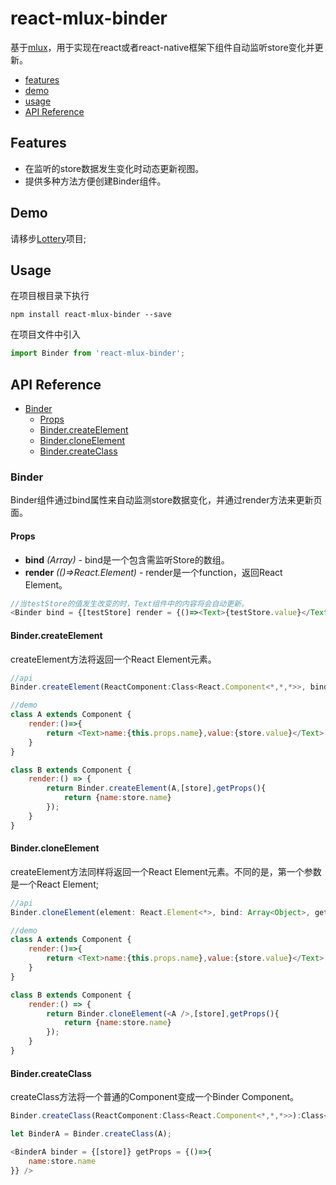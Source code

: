 # react-mlux-binder

基于[mlux](https://github.com/pallyoung/mlux)，用于实现在react或者react-native框架下组件自动监听store变化并更新。

* [features](#features)
* [demo](#demo)
* [usage](#usage)
* [API Reference](#api-reference)

## Features

* 在监听的store数据发生变化时动态更新视图。
* 提供多种方法方便创建Binder组件。

## Demo

请移步[Lottery](https://github.com/pallyoung/lottery)项目;

## Usage

 在项目根目录下执行 
 ```
 npm install react-mlux-binder --save
 ```      
 在项目文件中引入 
 ```javascript
 import Binder from 'react-mlux-binder';
 ```
## API Reference

* [Binder](#binder)
    * [Props](#props)
    * [Binder.createElement](#bindercreateelement)
    * [Binder.cloneElement](#bindercloneelement)
    * [Binder.createClass](#bindercreateclass)

### Binder

Binder组件通过bind属性来自动监测store数据变化，并通过render方法来更新页面。

#### Props

* __bind__ *(Array<Store>)* - bind是一个包含需监听Store的数组。
* __render__ *(()=>React.Element)* - render是一个function，返回React Element。

```javascript
//当testStore的值发生改变的时，Text组件中的内容将会自动更新。
<Binder bind = {[testStore] render = {()=><Text>{testStore.value}</Text>}}/>
```
#### Binder.createElement

createElement方法将返回一个React Element元素。

```javascript
//api
Binder.createElement(ReactComponent:Class<React.Component<*,*,*>>, bind: Array<Object>, getProps?: Function): React.Element<*>;
```

```javascript
//demo
class A extends Component {
    render:()=>{
        return <Text>name:{this.props.name},value:{store.value}</Text>
    }
}

class B extends Component {
    render:() => {
        return Binder.createElement(A,[store],getProps(){
            return {name:store.name}
        });
    }
}
```


#### Binder.cloneElement

createElement方法同样将返回一个React Element元素。不同的是，第一个参数是一个React Element;

```javascript
//api
Binder.cloneElement(element: React.Element<*>, bind: Array<Object>, getProps?: Function): React.Element<*>;
```

```javascript
//demo
class A extends Component {
    render:()=>{
        return <Text>name:{this.props.name},value:{store.value}</Text>
    }
}

class B extends Component {
    render:() => {
        return Binder.cloneElement(<A />,[store],getProps(){
            return {name:store.name}
        });
    }
}
```


#### Binder.createClass

createClass方法将一个普通的Component变成一个Binder Component。

```javascript
Binder.createClass(ReactComponent:Class<React.Component<*,*,*>>):Class<*>
```

```javascript
let BinderA = Binder.createClass(A);

<BinderA binder = {[store]} getProps = {()=>{
    name:store.name
}} />
```
